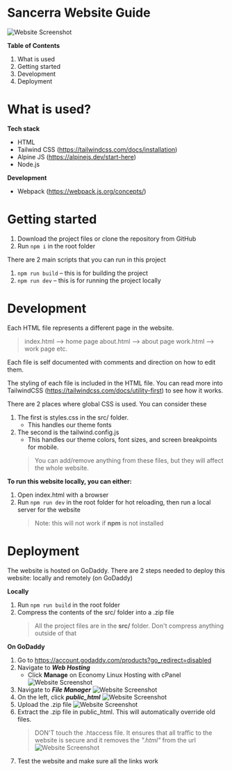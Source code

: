 # Sancerra Website Guide
![Website Screenshot](readme/intro.png)

**Table of Contents**

 1. What is used
 2. Getting started
 3. Development
 4. Deployment

# What is used?

**Tech stack**
 - HTML
 - Tailwind CSS (https://tailwindcss.com/docs/installation)
 - Alpine JS (https://alpinejs.dev/start-here)
 - Node.js

**Development**
 - Webpack (https://webpack.js.org/concepts/)
  
# Getting started

1. Download the project files or clone the repository from GitHub
2. Run `npm i` in the root folder

There are 2 main scripts that you can run in this project
 1. `npm run build` – this is for building the project 
 2. `npm run dev` – this is for running the project locally

# Development

Each HTML file represents a different page in the website.

> index.html --> home page
> about.html --> about page
> work.html --> work page
> etc.

Each file is self documented with comments and direction on how to edit them.

The styling of each file is included in the HTML file. You can read more into TailwindCSS (https://tailwindcss.com/docs/utility-first) to see how it works.

There are 2 places where global CSS is used. You can consider these 
 1. The first is styles.css in the src/ folder.
	- This handles our theme fonts
 3. The second is the tailwind.config.js
	 - This handles our theme colors, font sizes, and screen breakpoints for mobile.
	> You can add/remove anything from these files, but they will affect the whole website.

**To run this website locally, you can either:**
1. Open index.html with a browser
2. Run ```npm run dev``` in the root folder for hot reloading, then run a local server for the website
	> Note: this will not work if **npm** is not installed
  

# Deployment

The website is hosted on GoDaddy.
There are 2 steps needed to deploy this website: locally and remotely (on GoDaddy)

**Locally**
 1. Run ```npm run build``` in the root folder
 2. Compress the contents of the src/ folder into a .zip file
	> All the project files are in the **src/** folder. Don't compress anything outside of that

**On GoDaddy**
 1. Go to https://account.godaddy.com/products?go_redirect=disabled
 2. Navigate to ***Web Hosting***
	 - Click **Manage** on Economy Linux Hosting with cPanel
    ![Website Screenshot](readme/manage-web-hosting.png)
 3. Navigate to ***File Manager***
    ![Website Screenshot](readme/file-manager.png)
 4. On the left, click ***public_html***
    ![Website Screenshot](readme/public-html.png)
 5. Upload the .zip file
    ![Website Screenshot](readme/file-upload.png)
 6. Extract the .zip file in public_html. This will automatically override old files.
	> DON'T touch the .htaccess file. It ensures that all traffic to the website is secure and it removes the *".html"* from the url
    ![Website Screenshot](readme/extract.png)
7. Test the website and make sure all the links work
